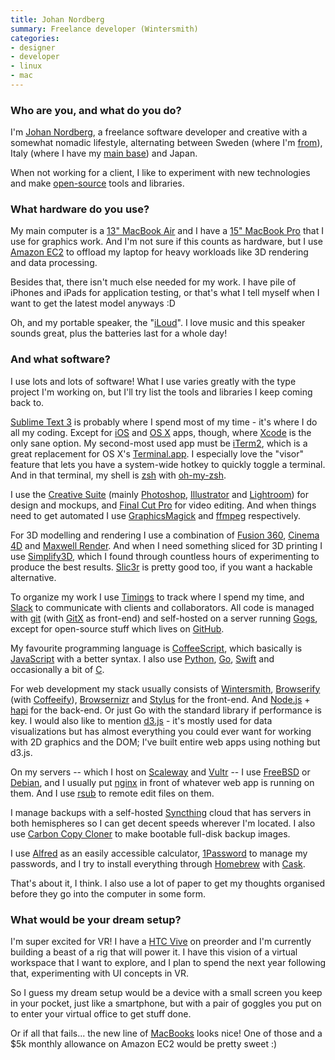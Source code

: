 ```yaml
---
title: Johan Nordberg
summary: Freelance developer (Wintersmith)
categories:
- designer
- developer
- linux
- mac
---
```


### Who are you, and what do you do?

I'm [Johan Nordberg](https://johan-nordberg.com/ "Johan's website."), a freelance software developer and creative with a somewhat nomadic lifestyle, alternating between Sweden (where I'm [from](https://en.wikipedia.org/wiki/Luleå "The Wikipedia entry for Luleå.")), Italy (where I have my [main base](https://en.wikipedia.org/wiki/Florence "The Wikipedia entry for Florence.")) and Japan.

When not working for a client, I like to experiment with new technologies and make [open-source](https://github.com/jnordberg "Johan's GitHub account.") tools and libraries.

### What hardware do you use?

My main computer is a [13" MacBook Air][macbook-air] and I have a [15" MacBook Pro][macbook-pro] that I use for graphics work. And I'm not sure if this counts as hardware, but I use [Amazon EC2][ec2] to offload my laptop for heavy workloads like 3D rendering and data processing.

Besides that, there isn't much else needed for my work. I have pile of iPhones and iPads for application testing, or that's what I tell myself when I want to get the latest model anyways :D

Oh, and my portable speaker, the "[iLoud][]". I love music and this speaker sounds great, plus the batteries last for a whole day!

### And what software?

I use lots and lots of software! What I use varies greatly with the type project I'm working on, but I'll try list the tools and libraries I keep coming back to.

[Sublime Text 3][sublime-text] is probably where I spend most of my time - it's where I do all my coding. Except for [iOS][] and [OS X][macos] apps, though, where [Xcode][] is the only sane option. My second-most used app must be [iTerm2][], which is a great replacement for OS X's [Terminal.app][terminal]. I especially love the "visor" feature that lets you have a system-wide hotkey to quickly toggle a terminal. And in that terminal, my shell is [zsh][] with [oh-my-zsh][].

I use the [Creative Suite][creative-suite] (mainly [Photoshop][], [Illustrator][] and [Lightroom][]) for design and mockups, and [Final Cut Pro][final-cut-pro] for video editing. And when things need to get automated I use [GraphicsMagick][] and [ffmpeg][] respectively.

For 3D modelling and rendering I use a combination of [Fusion 360][fusion-360], [Cinema 4D][cinema-4d] and [Maxwell Render][maxwell-render]. And when I need something sliced for 3D printing I use [Simplify3D][], which I found through countless hours of experimenting to produce the best results. [Slic3r][] is pretty good too, if you want a hackable alternative.

To organize my work I use [Timings][] to track where I spend my time, and [Slack][] to communicate with clients and collaborators. All code is managed with [git][] (with [GitX][] as front-end) and self-hosted on a server running [Gogs][], except for open-source stuff which lives on [GitHub][].

My favourite programming language is [CoffeeScript][], which basically is [JavaScript][] with a better syntax. I also use [Python][], [Go][], [Swift][swift.2] and occasionally a bit of [C][].

For web development my stack usually consists of [Wintersmith][], [Browserify][] (with [Coffeeify][]), [Browsernizr][] and [Stylus][] for the front-end. And [Node.js][] + [hapi][] for the back-end. Or just Go with the standard library if performance is key. I would also like to mention [d3.js][] - it's mostly used for data visualizations but has almost everything you could ever want for working with 2D graphics and the DOM; I've built entire web apps using nothing but d3.js.

On my servers -- which I host on [Scaleway][] and [Vultr][] -- I use [FreeBSD][] or [Debian][], and I usually put [nginx][] in front of whatever web app is running on them. And I use [rsub][] to remote edit files on them.

I manage backups with a self-hosted [Syncthing][] cloud that has servers in both hemispheres so I can get decent speeds wherever I'm located. I also use [Carbon Copy Cloner][carbon-copy-cloner] to make bootable full-disk backup images.

I use [Alfred][] as an easily accessible calculator, [1Password][] to manage my passwords, and I try to install everything through [Homebrew][] with [Cask][homebrew-cask].

That's about it, I think. I also use a lot of paper to get my thoughts organised before they go into the computer in some form.

### What would be your dream setup?

I'm super excited for VR! I have a [HTC Vive][vive] on preorder and I'm currently building a beast of a rig that will power it. I have this vision of a virtual workspace that I want to explore, and I plan to spend the next year following that, experimenting with UI concepts in VR.

So I guess my dream setup would be a device with a small screen you keep in your pocket, just like a smartphone, but with a pair of goggles you put on to enter your virtual office to get stuff done.

Or if all that fails... the new line of [MacBooks][macbook.2] looks nice! One of those and a $5k monthly allowance on Amazon EC2 would be pretty sweet :)

[1password]: https://1password.com "Password management software for Mac OS X."
[alfred]: https://www.alfredapp.com/ "A launcher app for the Mac."
[browserify]: http://browserify.org/ "A Node.js dependency manager."
[browsernizr]: https://github.com/jnordberg/browsernizr "A Modernizer module for Browserify."
[c]: https://en.wikipedia.org/wiki/C_(programming_language) "A compiled programming language."
[carbon-copy-cloner]: https://bombich.com/ "Mac disk backup software."
[cinema-4d]: https://www.maxon.net/en/products/cinema-4d-prime/who-should-use-it.html "3D rendering software."
[coffeeify]: https://github.com/jnordberg/coffeeify "A CoffeeScript module for Browserify."
[coffeescript]: https://coffeescript.org/ "A language that compiles into Javascript."
[creative-suite]: https://www.adobe.com/creativecloud.html "A collection of design tools."
[d3.js]: https://d3js.org/ "A Javascript framework for manipulating data."
[debian]: https://www.debian.org/ "A Linux distribution."
[ec2]: https://aws.amazon.com/ec2/ "A web service for virtualised processing."
[ffmpeg]: http://www.ffmpeg.org/ "Comprehensive audio/video software."
[final-cut-pro]: https://en.wikipedia.org/wiki/Final_Cut_Pro "A nonlinear video editor."
[freebsd]: https://www.freebsd.org/ "An open source operating system."
[fusion-360]: https://www.autodesk.com/products/fusion-360/overview "Cloud-based CAD/CAM software."
[git]: https://git-scm.com/ "A version control system."
[github]: https://github.com/ "A Git code repository service."
[gitx]: http://gitx.frim.nl/ "A git GUI for Mac OS X."
[go]: https://golang.org/ "A compiled programming language."
[gogs]: https://gogs.io/ "A self-hosted git service."
[graphicsmagick]: http://www.graphicsmagick.org/ "Image editing and converting software."
[hapi]: https://hapijs.com/ "A web framework."
[homebrew-cask]: https://github.com/caskroom/homebrew-cask "A command-line tool for installing Mac applications."
[homebrew]: http://brew.sh "Command-line package manager for Mac OS X."
[illustrator]: https://www.adobe.com/products/illustrator.html "A vector graphics editor."
[iloud]: https://www.ikmultimedia.com/products/iloud/ "A portable Bluetooth speaker."
[ios]: https://www.apple.com/ios/ios-10/ "A mobile operating system."
[iterm2]: https://iterm2.com/ "An alternative terminal application for Mac OS X."
[javascript]: https://en.wikipedia.org/wiki/JavaScript "An interpreted scripting language."
[lightroom]: https://www.adobe.com/products/photoshop-lightroom.html "Photo management and editing software."
[macbook-air]: https://www.apple.com/macbook-air/ "A very thin laptop."
[macbook-pro]: https://www.apple.com/macbook-pro/ "A laptop."
[macbook.2]: https://en.wikipedia.org/wiki/MacBook_(2015_version) "A very thin 12 inch laptop."
[macos]: https://en.wikipedia.org/wiki/MacOS "An operating system for Mac hardware."
[maxwell-render]: http://www.maxwellrender.com/products/maxwell-render-suite "3D rendering software."
[nginx]: http://nginx.org/ "A very fast web/mail server."
[node.js]: https://nodejs.org/en/ "A Javascript application platform."
[oh-my-zsh]: https://github.com/robbyrussell/oh-my-zsh "A framework of extensions and themes for the zsh shell."
[photoshop]: https://www.adobe.com/products/photoshop.html "A bitmap image editor."
[python]: https://www.python.org/ "An interpreted scripting language."
[rsub]: https://github.com/henrikpersson/rsub "Software for editing file remotely via Sublime Text."
[scaleway]: https://www.scaleway.com/ "An SSD-based web hosting service."
[simplify3d]: https://www.simplify3d.com/ "3D printing software."
[slack]: https://slack.com/ "A collaboration service."
[slic3r]: https://slic3r.org/ "3D printing software."
[stylus]: http://stylus-lang.com/ "A dynamic language for generating CSS."
[sublime-text]: http://www.sublimetext.com/ "A coder's text editor."
[swift.2]: https://swift.org/ "A compiled programming language."
[syncthing]: https://syncthing.net/ "Self-hosted file syncing software."
[terminal]: https://en.wikipedia.org/wiki/Terminal_(OS_X) "A console application included with Mac OS X."
[timings]: https://www.mediaatelier.com/Timings2/ "Time tracking software for the Mac."
[vive]: http://www.htcvr.com/ "A SteamVR headset."
[vultr]: https://www.vultr.com/ "An SSD-based web hosting service."
[wintersmith]: http://wintersmith.io/ "A static site generator."
[xcode]: https://en.wikipedia.org/wiki/Xcode "An IDE for Mac developers."
[zsh]: http://www.zsh.org/ "An interactive shell and scripting language."
